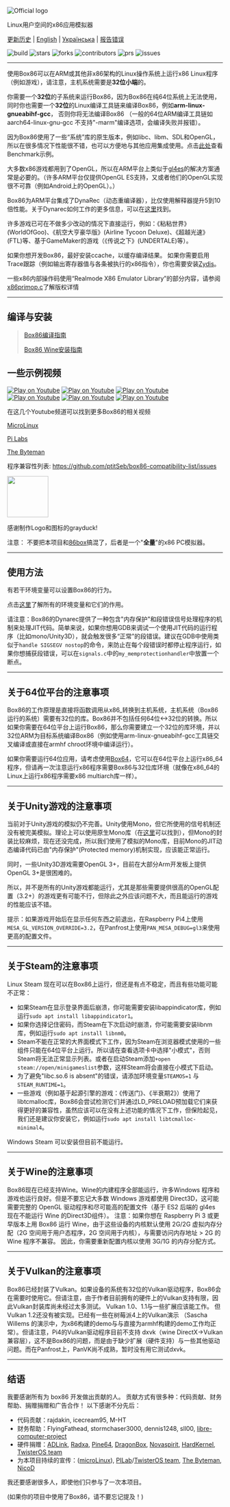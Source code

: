 ![Official logo](img/Box86Logo.png "Official Logo")

Linux用户空间的x86应用模拟器 

[更新历史](https://github.com/ptitSeb/box86/blob/master/docs/CHANGELOG.md) | [English](https://github.com/ptitSeb/box86/blob/master/docs/README.md) | [Українська](https://github.com/ptitSeb/box86/blob/master/docs/README_UK.md) | [报告错误](https://github.com/ptitSeb/box86/issues/new)

![build](https://app.travis-ci.com/ptitSeb/box86.svg?branch=master) ![stars](https://img.shields.io/github/stars/ptitSeb/box86) ![forks](https://img.shields.io/github/forks/ptitSeb/box86) ![contributors](https://img.shields.io/github/contributors/ptitSeb/box86) ![prs](https://img.shields.io/github/issues-pr/ptitSeb/box86) ![issues](https://img.shields.io/github/issues/ptitSeb/box86)

----

使用Box86可以在ARM或其他非x86架构的Linux操作系统上运行x86 Linux程序（例如游戏），请注意，主机系统需要是**32位小端**的。

你需要一个**32位**的子系统来运行Box86，因为Box86在纯64位系统上无法使用，同时你也需要一个**32位**的Linux编译工具链来编译Box86，例如**arm-linux-gnueabihf-gcc**， 否则你将无法编译Box86 （一般的64位ARM编译工具链如 aarch64-linux-gnu-gcc 不支持"-marm"编译选项，会编译失败并报错）。

因为Box86使用了一些“系统”库的原生版本，例如libc、libm、SDL和OpenGL，所以在很多情况下性能很不错，也可以方便地与其他应用集成使用。点击[此处](https://box86.org/index.php/2021/06/game-performances/)查看Benchmark示例。

大多数x86游戏都用到了OpenGL，所以在ARM平台上类似于[gl4es](https://github.com/ptitSeb/gl4es)的解决方案通常是必要的。（许多ARM平台仅提供OpenGL ES支持，又或者他们的OpenGL实现很不可靠（例如Android上的OpenGL）。）

Box86为ARM平台集成了DynaRec（动态重编译器），比仅使用解释器提升5到10倍性能。关于Dynarec如何工作的更多信息，可以在[这里](https://box86.org/2021/07/inner-workings-a-high%e2%80%91level-view-of-box86-and-a-low%e2%80%91level-view-of-the-dynarec/)找到。

许多游戏已可在不做多少改动的情况下直接运行，例如：《粘粘世界》(WorldOfGoo)、《航空大亨豪华版》(Airline Tycoon Deluxe)、《超越光速》(FTL)等、基于GameMaker的游戏（《传说之下》(UNDERTALE)等）。

如果你想开发Box86，最好安装ccache，以缓存编译结果。
如果你需要启用Trace跟踪（例如输出寄存器值与各条被执行的x86指令），你也需要安装[Zydis](https://github.com/zyantific/zydis)。

一些x86内部操作码使用“Realmode X86 Emulator Library”的部分内容，请参阅[x86primop.c](../src/emu/x86primop.c)了解版权详情 

----

编译与安装
----
> [Box86编译指南](COMPILE.md)
> 
> [Box86 Wine安装指南](X86WINE.md)

一些示例视频
----

[![Play on Youtube](https://img.youtube.com/vi/bLt0hMoFDLk/3.jpg)](https://www.youtube.com/watch?v=bLt0hMoFDLk) [![Play on Youtube](https://img.youtube.com/vi/MM7kWYts7IA/3.jpg)](https://www.youtube.com/watch?v=MM7kWYts7IA) [![Play on Youtube](https://img.youtube.com/vi/8hr71S029Hg/1.jpg)](https://www.youtube.com/watch?v=8hr71S029Hg) [![Play on Youtube](https://img.youtube.com/vi/B4YN37z3-ws/1.jpg)](https://www.youtube.com/watch?v=B4YN37z3-ws) [![Play on Youtube](https://img.youtube.com/vi/xk8Q30mxqPg/1.jpg)](https://www.youtube.com/watch?v=xk8Q30mxqPg) [![Play on Youtube](https://img.youtube.com/vi/_QMRMVvYrqU/1.jpg)](https://www.youtube.com/watch?v=_QMRMVvYrqU)

在这几个Youtube频道可以找到更多Box86的相关视频

[MicroLinux](https://www.youtube.com/channel/UCwFQAEj1lp3out4n7BeBatQ)

[Pi Labs](https://www.youtube.com/channel/UCgfQjdc5RceRlTGfuthBs7g)

[The Byteman](https://www.youtube.com/channel/UCEr8lpIJ3B5Ctc5BvcOHSnA)

程序兼容性列表: https://github.com/ptitSeb/box86-compatibility-list/issues

<img src="img/Box86Icon.png" width="96" height="96">

感谢制作Logo和图标的grayduck!

注意：
不要把本项目和[86box](https://github.com/86Box/86Box)搞混了，后者是一个"**全量**"的x86 PC模拟器。

----

使用方法
----

有若干环境变量可以设置Box86的行为。

点击[这里](USAGE.md)了解所有的环境变量和它们的作用。

请注意：Box86的Dynarec提供了一种包含"内存保护"和段错误信号处理程序的机制来处理JIT代码。简单来说，如果你想用GDB来调试一个使用JIT代码的运行程序（比如mono/Unity3D），就会触发很多“正常”的段错误。建议在GDB中使用类似于`handle SIGSEGV nostop`的命令，来防止在每个段错误时都停止程序运行，如果你想捕获段错误，可以在`signals.c`中的`my_memprotectionhandler`中放置一个断点。

----

关于64位平台的注意事项
----

Box86的工作原理是直接将函数调用从x86_转换到主机系统，主机系统（Box86运行的系统）需要有32位的库。Box86并不包括任何64位<->32位的转换。所以如果你需要在64位平台上运行Box86，那么你需要建立一个32位的库环境，并以32位ARM为目标系统编译Box86（例如使用arm-linux-gnueabihf-gcc工具链交叉编译或直接在armhf chroot环境中编译运行）。

如果你需要运行64位应用，请考虑使用[Box64](https://github.com/ptitSeb/box64)，它可以在64位平台上运行x86_64程序，但请再一次注意运行x86程序需要Box86与32位库环境（就像在x86_64的Linux上运行x86程序需要x86 multiarch库一样）。

----

关于Unity游戏的注意事项
----

当前对于Unity游戏的模拟仍不完善。Unity使用Mono，但它所使用的信号机制还没有被完美模拟。理论上可以使用原生Mono库（在[这里](https://github.com/Unity-Technologies/mono)可以找到），但Mono的封装比较麻烦，现在还没完成，所以我们使用了模拟的Mono库，目前Mono的JIT动态编译代码已由"内存保护"(Protected memory)机制实现，应该能正常运行。

同时，一些Unity3D游戏需要OpenGL 3+，目前在大部分Arm开发板上提供OpenGL 3+是很困难的。

所以，并不是所有的Unity游戏都能运行，尤其是那些需要提供很高的OpenGL配置（3.2+）的游戏更有可能不行，但除此之外应该问题不大，而且能运行的游戏的性能应该不错。

提示：如果游戏开始后在显示任何东西之前退出，在Raspberry Pi4上使用`MESA_GL_VERSION_OVERRIDE=3.2`，在Panfrost上使用`PAN_MESA_DEBUG=gl3`来使用更高的配置文件。

----

关于Steam的注意事项
----

Linux Steam 现在可以在Box86上运行，但还是有点不稳定，而且有些功能可能不正常：
- 如果Steam在显示登录界面后崩溃，你可能需要安装libappindicator库，例如运行`sudo apt install libappindicator1`。
- 如果你选择记住密码，而Steam在下次启动时崩溃，你可能需要安装libnm库，例如运行`sudo apt install libnm0`。
- Steam不能在正常的大界面模式下工作，因为Steam在浏览器模式使用的一些组件只能在64位平台上运行。所以请在查看选项卡中选择"小模式"，否则Steam将无法正常显示列表。或者在启动Steam添加`+open steam://open/minigameslist`参数，这样Steam将会直接在小模式下启动。
- 为了避免"libc.so.6 is absent"的错误，请添加环境变量`STEAMOS=1` 与 `STEAM_RUNTIME=1`。
- 一些游戏（例如基于起源引擎的游戏：《传送门》、《半衰期2》）使用了libtcmalloc库，Box86会尝试检测它们并通过LD_PRELOAD预加载它们来获得更好的兼容性，虽然应该可以在没有上述功能的情况下工作，但保险起见，我们还是建议你安装它，例如运行`sudo apt install libtcmalloc-minimal4`。

Windows Steam 可以安装但目前不能运行。

----

关于Wine的注意事项
----

Box86现在已经支持Wine。Wine的内建程序全部能运行，许多Windows 程序和游戏也运行良好。但是不要忘记大多数 Windows 游戏都使用 Direct3D，这可能需要完整的 OpenGL 驱动程序和尽可能高的配置文件（基于 ES2 后端的 gl4es 现在不能运行 Wine 的Direct3D组件）。
注意：如果你想在 Raspberry Pi 3 或更早版本上用 Box86 运行 Wine，由于这些设备的内核默认使用 2G/2G 虚拟内存分配（2G 空间用于用户态程序，2G 空间用于内核），与需要访问内存地址 > 2G 的 Wine 程序不兼容。 因此，你需要重新配置内核以使用 3G/1G 的内存分配方式。

----

关于Vulkan的注意事项
----

Box86已经封装了Vulkan。如果设备的系统有32位的Vulkan驱动程序，Box86会在需要时使用它。但请注意，由于作者目前拥有的硬件上的Vulkan支持有限，因此Vulkan封装库尚未经过太多测试。 Vulkan 1.0、1.1与一些扩展应该能工作。 但Vulkan 1.2还没有被实现。已经有一些在树莓派4上的Vulkan演示 （Sascha Willems 的演示中，为x86构建的demo与与直接为armhf构建的demo工作均正常）。但请注意，Pi4的Vulkan驱动程序目前不支持 dxvk（wine DirectX->Vulkan 兼容层），这不是Box86的问题，而是由于缺少扩展（硬件支持）与一些其他驱动问题。而在Panfrost上，PanVK尚不成熟，暂时没有用它测试dxvk。

----

结语
----

我要感谢所有为 box86 开发做出贡献的人。
贡献方式有很多种：代码贡献、财务帮助、捐赠捐赠和广告合作！
以下感谢不分先后： 
 * 代码贡献：rajdakin, icecream95, M-HT
 * 财务帮助：FlyingFathead, stormchaser3000, dennis1248, sll00, [libre-computer-project](https://libre.computer/)
 * 硬件捐赠：[ADLink](https://www.adlinktech.com/Products/Computer_on_Modules/COM-HPC-Server-Carrier-and-Starter-Kit/Ampere_Altra_Developer_Platform?lang=en), [Radxa](https://rockpi.org/), [Pine64](https://www.pine64.org/), [DragonBox](https://pyra-handheld.com/), [Novaspirit](https://www.youtube.com/channel/UCrjKdwxaQMSV_NDywgKXVmw), [HardKernel](https://www.hardkernel.com/), [TwisterOS team](https://twisteros.com/)
 * 为本项目持续的宣传：([microLinux](https://www.youtube.com/channel/UCwFQAEj1lp3out4n7BeBatQ)), [PILab](https://www.youtube.com/channel/UCgfQjdc5RceRlTGfuthBs7g)/[TwisterOS team](https://twisteros.com/), [The Byteman](https://www.youtube.com/channel/UCEr8lpIJ3B5Ctc5BvcOHSnA), [NicoD](https://www.youtube.com/channel/UCpv7NFr0-9AB5xoklh3Snhg)

我还要感谢很多人，即使他们只参与了一次本项目。

(如果你的项目中使用了Box86，请不要忘记提及！)
